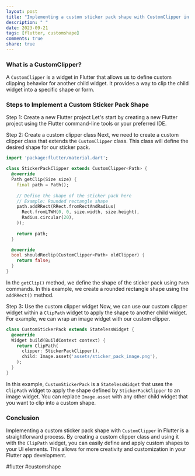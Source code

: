 ```yaml
---
layout: post
title: "Implementing a custom sticker pack shape with CustomClipper in Flutter"
description: " "
date: 2023-09-21
tags: [flutter, customshape]
comments: true
share: true
---
```


### What is a CustomClipper?
A `CustomClipper` is a widget in Flutter that allows us to define custom clipping behavior for another child widget. It provides a way to clip the child widget into a specific shape or form.

### Steps to Implement a Custom Sticker Pack Shape

Step 1: Create a new Flutter project
Let's start by creating a new Flutter project using the Flutter command-line tools or your preferred IDE.

Step 2: Create a custom clipper class
Next, we need to create a custom clipper class that extends the `CustomClipper` class. This class will define the desired shape for our sticker pack.

```dart
import 'package:flutter/material.dart';

class StickerPackClipper extends CustomClipper<Path> {
  @override
  Path getClip(Size size) {
    final path = Path();
    
    // Define the shape of the sticker pack here
    // Example: Rounded rectangle shape
    path.addRRect(RRect.fromRectAndRadius(
      Rect.fromLTWH(0, 0, size.width, size.height),
      Radius.circular(20),
    ));
    
    return path;
  }

  @override
  bool shouldReclip(CustomClipper<Path> oldClipper) {
    return false;
  }
}
```

In the `getClip()` method, we define the shape of the sticker pack using `Path` commands. In this example, we create a rounded rectangle shape using the `addRRect()` method.

Step 3: Use the custom clipper widget
Now, we can use our custom clipper widget within a `ClipPath` widget to apply the shape to another child widget. For example, we can wrap an image widget with our custom clipper.

```dart
class CustomStickerPack extends StatelessWidget {
  @override
  Widget build(BuildContext context) {
    return ClipPath(
      clipper: StickerPackClipper(),
      child: Image.asset('assets/sticker_pack_image.png'),
    );
  }
}
```

In this example, `CustomStickerPack` is a `StatelessWidget` that uses the `ClipPath` widget to apply the shape defined by `StickerPackClipper` to an image widget. You can replace `Image.asset` with any other child widget that you want to clip into a custom shape.

### Conclusion
Implementing a custom sticker pack shape with `CustomClipper` in Flutter is a straightforward process. By creating a custom clipper class and using it with the `ClipPath` widget, you can easily define and apply custom shapes to your UI elements. This allows for more creativity and customization in your Flutter app development.

#flutter #customshape